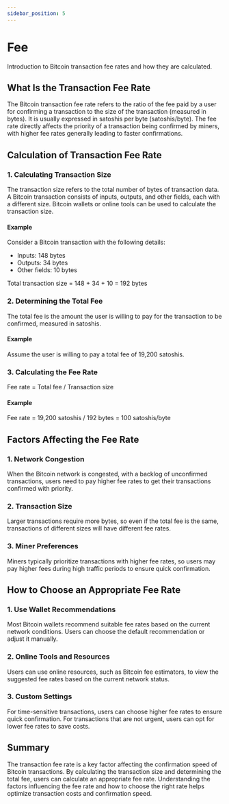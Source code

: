 ```yaml
---
sidebar_position: 5
---
```


# Fee

Introduction to Bitcoin transaction fee rates and how they are calculated.

## What Is the Transaction Fee Rate

The Bitcoin transaction fee rate refers to the ratio of the fee paid by a user for confirming a transaction to the size
of the transaction (measured in bytes). It is usually expressed in satoshis per byte (satoshis/byte). The fee rate
directly affects the priority of a transaction being confirmed by miners, with higher fee rates generally leading to
faster confirmations.

## Calculation of Transaction Fee Rate

### 1. Calculating Transaction Size

The transaction size refers to the total number of bytes of transaction data. A Bitcoin transaction consists of inputs,
outputs, and other fields, each with a different size. Bitcoin wallets or online tools can be used to calculate the
transaction size.

#### Example

Consider a Bitcoin transaction with the following details:

- Inputs: 148 bytes
- Outputs: 34 bytes
- Other fields: 10 bytes

Total transaction size = 148 + 34 + 10 = 192 bytes

### 2. Determining the Total Fee

The total fee is the amount the user is willing to pay for the transaction to be confirmed, measured in satoshis.

#### Example

Assume the user is willing to pay a total fee of 19,200 satoshis.

### 3. Calculating the Fee Rate

Fee rate = Total fee / Transaction size

#### Example

Fee rate = 19,200 satoshis / 192 bytes = 100 satoshis/byte

## Factors Affecting the Fee Rate

### 1. Network Congestion

When the Bitcoin network is congested, with a backlog of unconfirmed transactions, users need to pay higher fee rates to
get their transactions confirmed with priority.

### 2. Transaction Size

Larger transactions require more bytes, so even if the total fee is the same, transactions of different sizes will have
different fee rates.

### 3. Miner Preferences

Miners typically prioritize transactions with higher fee rates, so users may pay higher fees during high traffic periods
to ensure quick confirmation.

## How to Choose an Appropriate Fee Rate

### 1. Use Wallet Recommendations

Most Bitcoin wallets recommend suitable fee rates based on the current network conditions. Users can choose the default
recommendation or adjust it manually.

### 2. Online Tools and Resources

Users can use online resources, such as Bitcoin fee estimators, to view the suggested fee rates based on the current
network status.

### 3. Custom Settings

For time-sensitive transactions, users can choose higher fee rates to ensure quick confirmation. For transactions that
are not urgent, users can opt for lower fee rates to save costs.

## Summary

The transaction fee rate is a key factor affecting the confirmation speed of Bitcoin transactions. By calculating the
transaction size and determining the total fee, users can calculate an appropriate fee rate. Understanding the factors
influencing the fee rate and how to choose the right rate helps optimize transaction costs and confirmation speed.
